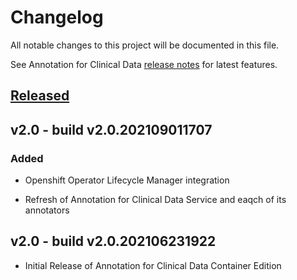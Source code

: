 # Changelog

All notable changes to this project will be documented in this file.

See Annotation for Clinical Data [release notes](https://cloud.ibm.com/docs/wh-acd?topic=wh-acd-release-notes) for latest features.

## [Released]

## v2.0 - build v2.0.202109011707

### Added

- Openshift Operator Lifecycle Manager integration

- Refresh of Annotation for Clinical Data Service and eaqch of its annotators

## v2.0 - build v2.0.202106231922

- Initial Release of Annotation for Clinical Data Container Edition

[Released]: https://github.com/ibm/repo-template/compare/v0.0.1...HEAD
[2.0.0]: https://github.com/ibm/repo-template/releases/tag/v0.0.1
